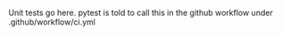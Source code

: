 Unit tests go here. pytest is told to call this in the github workflow under .github/workflow/ci.yml
